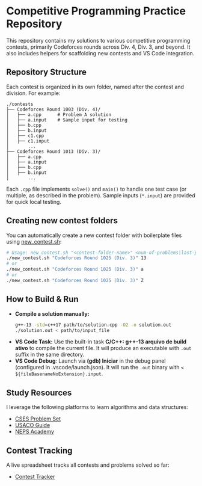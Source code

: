 # Competitive Programming Practice Repository

This repository contains my solutions to various competitive programming contests, primarily Codeforces rounds across Div. 4, Div. 3, and beyond. It also includes helpers for scaffolding new contests and VS Code integration.

## Repository Structure

Each contest is organized in its own folder, named after the contest and division. For example:

```
./contests
├── Codeforces Round 1003 (Div. 4)/
│   ├── a.cpp      # Problem A solution
│   ├── a.input    # Sample input for testing
│   ├── b.cpp
│   ├── b.input
│   ├── c1.cpp
│   ├── c1.input
│       ...
├── Codeforces Round 1013 (Div. 3)/
│   ├── a.cpp
│   ├── a.input
│   ├── b.cpp
│   ├── b.input
│       ...
```

Each `.cpp` file implements `solve()` and `main()` to handle one test case (or multiple, as described in the problem). Sample inputs (`*.input`) are provided for quick local testing.

## Creating new contest folders

You can automatically create a new contest folder with boilerplate files using [new_contest.sh](new_contest.sh):

```bash
# Usage: new_contest.sh "<contest-folder-name>" <num-of-problems|last-problem-letter>
./new_contest.sh "Codeforces Round 1025 (Div. 3)" 13
# or
./new_contest.sh "Codeforces Round 1025 (Div. 3)" a
# or 
./new_contest.sh "Codeforces Round 1025 (Div. 3)" Z
```

## How to Build & Run
- **Compile a solution manually:**
  ```bash
  g++-13 -std=c++17 path/to/solution.cpp -O2 -o solution.out
  ./solution.out < path/to/input_file
  ```
- **VS Code Task:** Use the built-in task **C/C++: g++-13 arquivo de build ativo** to compile the current file. It will produce an executable with `.out` suffix in the same directory.
- **VS Code Debug**: Launch via **(gdb) Iniciar** in the debug panel (configured in .vscode/launch.json). It will run the `.out` binary with `< ${fileBasenameNoExtension}.input`.


## Study Resources
I leverage the following platforms to learn algorithms and data structures:
* [CSES Problem Set](https://cses.fi/problemset/)
* [USACO Guide](https://usaco.guide/)
* [NEPS Academy](https://neps.academy/)

## Contest Tracking
A live spreadsheet tracks all contests and problems solved so far:
* [Contest Tracker](http://bit.ly/44OZJYl)
